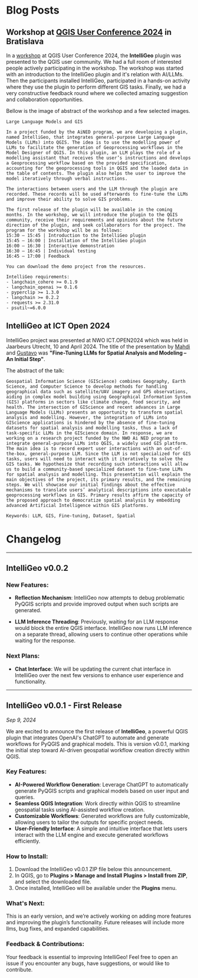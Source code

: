 # Blog Posts

## Workshop at [QGIS User Conference 2024](https://uc2024.qgis.sk/) in Bratislava

In a [workshop](https://talks.osgeo.org/qgis-uc2024/talk/DNHKHQ/) at QGIS User Conference 2024, the **IntelliGeo** plugin was presented to the QGIS user community. We had a full room of interested people actively participating in the workshop. The workshop was started with an introduction to the IntelliGeo plugin and it's relation with AI/LLMs. Then the participants installed IntelliGeo, participated in a hands-on activity where they use the plugin to perform different GIS tasks. Finally, we had a very constructive feedback round where we collected amazing suggestion and collaboration opportunities. 

Bellow is the image of abstract of the workshop and a few selected images. 

    Large Language Models and GIS
    
    In a project funded by the AiNED program, we are developing a plugin, named IntelliGeo, that integrates general-purpose Large Language Models (LLMs) into QGIS. The idea is to use the modelling power of LLMs to facilitate the generation of Geoprocessing workflows in the Model Designer of QGIS. In this plugin, an LLM plays the role of a modelling assistant that receives the user’s instructions and develops a Geoprocessing workflow based on the provided specification, accounting for the geoprocessing tools in QGIS and the loaded data in the table of contents. The plugin also helps the user to improve the model iteratively through verbal instructions.
    
    The interactions between users and the LLM through the plugin are recorded. These records will be used afterwards to fine-tune the LLMs and improve their ability to solve GIS problems.
    
    The first release of the plugin will be available in the coming months. In the workshop, we will introduce the plugin to the QGIS community, receive their requirements and opinions about the future direction of the plugin, and seek collaborators for the project. The program for the workshop will be as follows:
    15:30 – 15:45 | Introduction to the IntelliGeo plugin
    15:45 – 16:00 | Installation of the IntelliGeo plugin
    16:00 – 16:30 | Interactive demonstration
    16:30 – 16:45 | Individual testing
    16:45 – 17:00 | Feedback
    
    You can download the demo project from the resources.
    
    IntelliGeo requirements:
    - langchain_cohere >= 0.1.9
    - langchain_openai >= 0.1.6
    - pyperclip >= 1.3.0
    - langchain >= 0.2.2
    - requests >= 2.31.0
    - psutil~=6.0.0


## **IntelliGeo** at ICT Open 2024

IntelliGeo project was presented at NWO ICT.OPEN2024 which was held in Jaarbeurs Utrecht, 10 and April 2024. The title of the presentation by [Mahdi]() and [Gustavo]() was **"Fine-Tuning LLMs for Spatial Analysis and Modeling – An Initial Step"**. 

The abstract of the talk:

    Geospatial Information Science (GIScience) combines Geography, Earth Science, and Computer Science to develop methods for handling geographical data such as satellite/UAV imagery and GPS observations, aiding in complex model building using Geographical Information System (GIS) platforms in sectors like climate change, food security, and health. The intersection of GIScience and recent advances in Large Language Models (LLMs) presents an opportunity to transform spatial analysis and modelling. However, the integration of LLMs into GIScience applications is hindered by the absence of fine-tuning datasets for spatial analysis and modelling tasks, thus a lack of task-specific LLMs in the GIScience domain. In response, we are working on a research project funded by the NWO Ai NED program to integrate general-purpose LLMs into QGIS, a widely used GIS platform. The main idea is to record expert user interactions with an out-of-the-box, general-purpose LLM. Since the LLM is not specialized for GIS tasks, users will need to interact with it iteratively to solve the GIS tasks. We hypothesize that recording such interactions will allow us to build a community-based specialized dataset to fine-tune LLMs for spatial analysis and modelling. This presentation will explain the main objectives of the project, its primary results, and the remaining steps. We will showcase our initial findings about the effective mechanisms to translate users’ analytical descriptions into executable geoprocessing workflows in GIS. Primary results affirm the capacity of the proposed approach to democratize spatial analysis by embedding advanced Artificial Intelligence within GIS platforms.
    
    Keywords: LLM, GIS, Fine-tuning, Dataset, Spatial

# Changelog

--------------------------------------------------------------

## IntelliGeo v0.0.2

### New Features:

- **Reflection Mechanism**: IntelliGeo now attempts to debug problematic PyQGIS scripts and provide improved output when such scripts are generated.

- **LLM Inference Threading**: Previously, waiting for an LLM response would block the entire QGIS interface. IntelliGeo now runs LLM inference on a separate thread, allowing users to continue other operations while waiting for the response.

### Next Plans:

- **Chat Interface**: We will be updating the current chat interface in IntelliGeo over the next few versions to enhance user experience and functionality.

-----------------------------------------------------------------------------------

## IntelliGeo v0.0.1 - First Release

*Sep 9, 2024*

We are excited to announce the first release of **IntelliGeo**, a powerful QGIS plugin that integrates OpenAI's ChatGPT to automate and generate workflows for PyQGIS and graphical models. This is version  v0.0.1, marking the initial step toward AI-driven geospatial workflow  creation directly within QGIS.

### Key Features:

- **AI-Powered Workflow Generation**: Leverage ChatGPT to automatically generate PyQGIS scripts and graphical models based on user input and queries.
- **Seamless QGIS Integration**: Work directly within QGIS to streamline geospatial tasks using AI-assisted workflow creation.
- **Customizable Workflows**: Generated workflows are fully customizable, allowing users to tailor the outputs for specific project needs.
- **User-Friendly Interface**: A simple and intuitive interface that lets users interact with the LLM engine and execute generated workflows efficiently.

### How to Install:

1. Download the IntelliGeo v0.0.1 ZIP file below this announcement.
2. In QGIS, go to **Plugins > Manage and Install Plugins > Install from ZIP**, and select the downloaded file.
3. Once installed, IntelliGeo will be available under the **Plugins** menu.

### What's Next:

This is an early version, and we’re actively working on adding more features and improving the plugin’s functionality. Future releases will  include more llms, bug fixes, and expanded capabilities.

### Feedback & Contributions:

Your feedback is essential to improving IntelliGeo! Feel free to open an issue if you encounter any bugs, have suggestions, or would like to  contribute.

